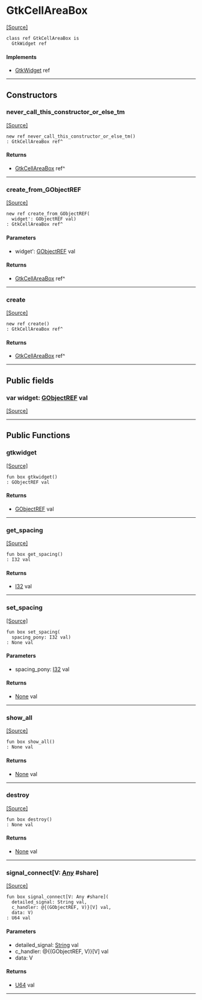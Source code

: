 # GtkCellAreaBox
<span class="source-link">[[Source]](src/gtk3/GtkCellAreaBox.md#L6)</span>
```pony
class ref GtkCellAreaBox is
  GtkWidget ref
```

#### Implements

* [GtkWidget](gtk3-GtkWidget.md) ref

---

## Constructors

### never_call_this_constructor_or_else_tm
<span class="source-link">[[Source]](src/gtk3/GtkCellAreaBox.md#L10)</span>


```pony
new ref never_call_this_constructor_or_else_tm()
: GtkCellAreaBox ref^
```

#### Returns

* [GtkCellAreaBox](gtk3-GtkCellAreaBox.md) ref^

---

### create_from_GObjectREF
<span class="source-link">[[Source]](src/gtk3/GtkCellAreaBox.md#L13)</span>


```pony
new ref create_from_GObjectREF(
  widget': GObjectREF val)
: GtkCellAreaBox ref^
```
#### Parameters

*   widget': [GObjectREF](gtk3-..-gobject-GObjectREF.md) val

#### Returns

* [GtkCellAreaBox](gtk3-GtkCellAreaBox.md) ref^

---

### create
<span class="source-link">[[Source]](src/gtk3/GtkCellAreaBox.md#L17)</span>


```pony
new ref create()
: GtkCellAreaBox ref^
```

#### Returns

* [GtkCellAreaBox](gtk3-GtkCellAreaBox.md) ref^

---

## Public fields

### var widget: [GObjectREF](gtk3-..-gobject-GObjectREF.md) val
<span class="source-link">[[Source]](src/gtk3/GtkCellAreaBox.md#L7)</span>



---

## Public Functions

### gtkwidget
<span class="source-link">[[Source]](src/gtk3/GtkCellAreaBox.md#L9)</span>


```pony
fun box gtkwidget()
: GObjectREF val
```

#### Returns

* [GObjectREF](gtk3-..-gobject-GObjectREF.md) val

---

### get_spacing
<span class="source-link">[[Source]](src/gtk3/GtkCellAreaBox.md#L21)</span>


```pony
fun box get_spacing()
: I32 val
```

#### Returns

* [I32](builtin-I32.md) val

---

### set_spacing
<span class="source-link">[[Source]](src/gtk3/GtkCellAreaBox.md#L32)</span>


```pony
fun box set_spacing(
  spacing_pony: I32 val)
: None val
```
#### Parameters

*   spacing_pony: [I32](builtin-I32.md) val

#### Returns

* [None](builtin-None.md) val

---

### show_all
<span class="source-link">[[Source]](src/gtk3/GtkWidget.md#L4)</span>


```pony
fun box show_all()
: None val
```

#### Returns

* [None](builtin-None.md) val

---

### destroy
<span class="source-link">[[Source]](src/gtk3/GtkWidget.md#L10)</span>


```pony
fun box destroy()
: None val
```

#### Returns

* [None](builtin-None.md) val

---

### signal_connect\[V: [Any](builtin-Any.md) #share\]
<span class="source-link">[[Source]](src/gtk3/GtkWidget.md#L13)</span>


```pony
fun box signal_connect[V: Any #share](
  detailed_signal: String val,
  c_handler: @{(GObjectREF, V)}[V] val,
  data: V)
: U64 val
```
#### Parameters

*   detailed_signal: [String](builtin-String.md) val
*   c_handler: @{(GObjectREF, V)}[V] val
*   data: V

#### Returns

* [U64](builtin-U64.md) val

---

